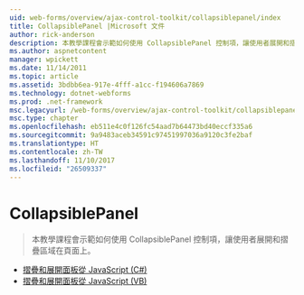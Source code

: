 ```yaml
---
uid: web-forms/overview/ajax-control-toolkit/collapsiblepanel/index
title: CollapsiblePanel |Microsoft 文件
author: rick-anderson
description: 本教學課程會示範如何使用 CollapsiblePanel 控制項，讓使用者展開和摺疊區域在頁面上。
ms.author: aspnetcontent
manager: wpickett
ms.date: 11/14/2011
ms.topic: article
ms.assetid: 3bdbb6ea-917e-4fff-a1cc-f194606a7869
ms.technology: dotnet-webforms
ms.prod: .net-framework
msc.legacyurl: /web-forms/overview/ajax-control-toolkit/collapsiblepanel
msc.type: chapter
ms.openlocfilehash: eb511e4c0f126fc54aad7b64473bd40eccf335a6
ms.sourcegitcommit: 9a9483aceb34591c97451997036a9120c3fe2baf
ms.translationtype: HT
ms.contentlocale: zh-TW
ms.lasthandoff: 11/10/2017
ms.locfileid: "26509337"
---
```

<a name="collapsiblepanel"></a>CollapsiblePanel
====================
> 本教學課程會示範如何使用 CollapsiblePanel 控制項，讓使用者展開和摺疊區域在頁面上。


- [摺疊和展開面板從 JavaScript (C#)](collapsing-and-expanding-a-panel-from-javascript-cs.md)
- [摺疊和展開面板從 JavaScript (VB)](collapsing-and-expanding-a-panel-from-javascript-vb.md)
